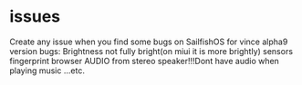 # issues

Create any issue when you find some bugs on SailfishOS for vince
alpha9 version bugs: Brightness not fully bright(on miui it is more brightly)
sensors
fingerprint
browser
AUDIO from stereo speaker!!!Dont have audio when playing music ...etc.
